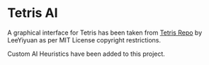 # Tetris AI
A graphical interface for Tetris has been taken from [Tetris Repo](https://github.com/LeeYiyuan/tetrisai) by LeeYiyuan as per MIT License copyright  restrictions.

Custom AI Heuristics have been added to this project.
